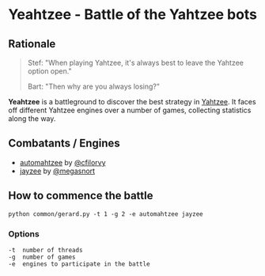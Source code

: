# Yeahtzee - Battle of the Yahtzee bots

## Rationale

> Stef: "When playing Yahtzee, it's always best to leave the Yahtzee option open."
> 
> Bart: "Then why are you always losing?"

**Yeahtzee** is a battleground to discover the best strategy in [Yahtzee](http://en.wikipedia.org/wiki/Yahtzee). It faces off different Yahtzee engines over a number of games, collecting statistics along the way.

## Combatants / Engines

* [automahtzee](engines/automahtzee.py) by [@cfilorvy](https://github.com/cfilorvy)
* [jayzee](engines/jayzee.py) by [@megasnort](https://github.com/megasnort)

## How to commence the battle

```shell
python common/gerard.py -t 1 -g 2 -e automahtzee jayzee
```

### Options

```shell
-t  number of threads
-g  number of games
-e  engines to participate in the battle
```
